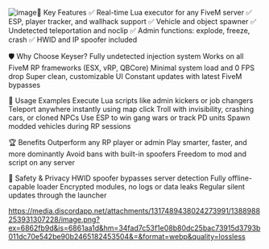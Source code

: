 ![image](https://github.com/user-attachments/assets/790af21f-93dc-47a5-8e36-db55d2d0ce83)🎯 Key Features
✅ Real-time Lua executor for any FiveM server
✅ ESP, player tracker, and wallhack support
✅ Vehicle and object spawner
✅ Undetected teleportation and noclip
✅ Admin functions: explode, freeze, crash
✅ HWID and IP spoofer included


🛡 Why Choose Keyser?
Fully undetected injection system
Works on all FiveM RP frameworks (ESX, vRP, QBCore)
Minimal system load and 0 FPS drop
Super clean, customizable UI
Constant updates with latest FiveM bypasses


🧪 Usage Examples
Execute Lua scripts like admin kickers or job changers
Teleport anywhere instantly using map click
Troll with invisibility, crashing cars, or cloned NPCs
Use ESP to win gang wars or track PD units
Spawn modded vehicles during RP sessions


🏆 Benefits
Outperform any RP player or admin
Play smarter, faster, and more dominantly
Avoid bans with built-in spoofers
Freedom to mod and script on any server


🔐 Safety & Privacy
HWID spoofer bypasses server detection
Fully offline-capable loader
Encrypted modules, no logs or data leaks
Regular silent updates through the launcher


https://media.discordapp.net/attachments/1317489438024273991/1388988253931307228/image.png?ex=6862fb9d&is=6861aa1d&hm=34fad7c53f1e08b80dc25bac73915d3793b011dc70e542be90b2465182453504&=&format=webp&quality=lossless

